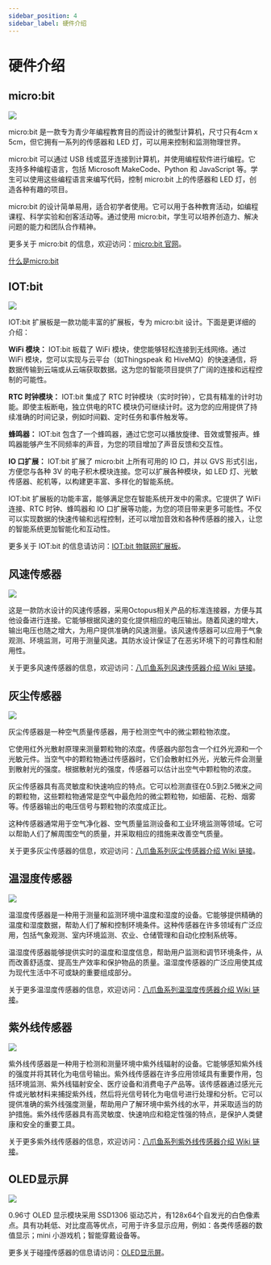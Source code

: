 ```yaml
---
sidebar_position: 4
sidebar_label: 硬件介绍
---
```


# 硬件介绍

## micro:bit

![](./smart-weather-station-kit-hardware-introduction-01.png)

micro:bit 是一款专为青少年编程教育目的而设计的微型计算机，尺寸只有4cm x 5cm，但它拥有一系列的传感器和 LED 灯，可以用来控制和监测物理世界。

micro:bit 可以通过 USB 线或蓝牙连接到计算机，并使用编程软件进行编程。它支持多种编程语言，包括 Microsoft MakeCode、Python 和 JavaScript 等。学生可以使用这些编程语言来编写代码，控制 micro:bit 上的传感器和 LED 灯，创造各种有趣的项目。

micro:bit 的设计简单易用，适合初学者使用。它可以用于各种教育活动，如编程课程、科学实验和创客活动等。通过使用 micro:bit，学生可以培养创造力、解决问题的能力和团队合作精神。

更多关于 micro:bit 的信息，欢迎访问：[micro:bit 官网](https://microbit.org/)。

[什么是micro:bit](https://support.microbit.org/support/solutions/articles/19000013983-what-is-a-micro-bit-)

## IOT:bit

![](./images/smart-weather-station-kit-hardware-introduction-01.png)

IOT:bit 扩展板是一款功能丰富的扩展板，专为 micro:bit 设计。下面是更详细的介绍：

**WiFi 模块：**
IOT:bit 板载了 WiFi 模块，使您能够轻松连接到无线网络。通过 WiFi 模块，您可以实现与云平台（如Thingspeak 和 HiveMQ）的快速通信，将数据传输到云端或从云端获取数据。这为您的智能项目提供了广阔的连接和远程控制的可能性。

**RTC 时钟模块：**
IOT:bit 集成了 RTC 时钟模块（实时时钟），它具有精准的计时功能。即使主板断电，独立供电的RTC 模块仍可继续计时。这为您的应用提供了持续准确的时间记录，例如时间戳、定时任务和事件触发等。

**蜂鸣器：**
IOT:bit 包含了一个蜂鸣器，通过它您可以播放旋律、音效或警报声。蜂鸣器能够产生不同频率的声音，为您的项目增加了声音反馈和交互性。

**IO 口扩展：**
IOT:bit 扩展了 micro:bit 上所有可用的 IO 口，并以 GVS 形式引出，方便您与各种 3V 的电子积木模块连接。您可以扩展各种模块，如 LED 灯、光敏传感器、舵机等，以构建更丰富、多样化的智能系统。

IOT:bit 扩展板的功能丰富，能够满足您在智能系统开发中的需求。它提供了 WiFi 连接、RTC 时钟、蜂鸣器和 IO 口扩展等功能，为您的项目带来更多可能性。不仅可以实现数据的快速传输和远程控制，还可以增加音效和各种传感器的接入，让您的智能系统更加智能化和互动性。

更多关于 IOT:bit 的信息请访问：[IOT:bit 物联网扩展板](http://wiki.elecfreaks.com/en/microbit/expansion-board/iot-bit/)。

## 风速传感器

![](./images/smart-weather-station-kit-hardware-introduction-03.png)

这是一款防水设计的风速传感器，采用Octopus相关产品的标准连接器，方便与其他设备进行连接。它能够根据风速的变化提供相应的电压输出。随着风速的增大，输出电压也随之增大，为用户提供准确的风速测量。该风速传感器可以应用于气象观测、环境监测，可用于测量风速。其防水设计保证了在恶劣环境下的可靠性和耐用性。

关于更多风速传感器的信息，欢迎访问：[八爪鱼系列风速传感器介绍 Wiki 链接](https://wiki.elecfreaks.com/en/microbit/sensor/octopus-sensors/sensor/octopus_ef04083/)。

## 灰尘传感器

![](./images/smart-weather-station-kit-hardware-introduction-04.png)

灰尘传感器是一种空气质量传感器，用于检测空气中的微尘颗粒物浓度。

它使用红外光散射原理来测量颗粒物的浓度。传感器内部包含一个红外光源和一个光敏元件。当空气中的颗粒物通过传感器时，它们会散射红外光，光敏元件会测量到散射光的强度。根据散射光的强度，传感器可以估计出空气中颗粒物的浓度。

灰尘传感器具有高灵敏度和快速响应的特点。它可以检测直径在0.5到2.5微米之间的颗粒物，这些颗粒物通常是空气中最危险的微尘颗粒物，如细菌、花粉、烟雾等。传感器输出的电压信号与颗粒物的浓度成正比。

这种传感器通常用于空气净化器、空气质量监测设备和工业环境监测等领域。它可以帮助人们了解周围空气的质量，并采取相应的措施来改善空气质量。

关于更多灰尘传感器的信息，欢迎访问：[八爪鱼系列灰尘传感器介绍 Wiki 链接](http://wiki.elecfreaks.com/en/microbit/sensor/octopus-sensors/sensor/octopus_ef11083/)。

## 温湿度传感器

![](./images/smart-weather-station-kit-hardware-introduction-05.png)

温湿度传感器是一种用于测量和监测环境中温度和湿度的设备。它能够提供精确的温度和湿度数据，帮助人们了解和控制环境条件。这种传感器在许多领域有广泛应用，包括气象观测、室内环境监测、农业、仓储管理和自动化控制系统等。

温湿度传感器能够提供实时的温度和湿度信息，帮助用户监测和调节环境条件，从而改善舒适度、提高生产效率和保护物品的质量。温湿度传感器的广泛应用使其成为现代生活中不可或缺的重要组成部分。

关于更多温湿度传感器的信息，欢迎访问：[八爪鱼系列温湿度传感器介绍 Wiki 链接](https://wiki.elecfreaks.com/en/microbit/sensor/octopus-sensors/sensor/octopus_ef04019/)。

## 紫外线传感器

![](./images/smart-weather-station-kit-hardware-introduction-06.png)

紫外线传感器是一种用于检测和测量环境中紫外线辐射的设备。它能够感知紫外线的强度并将其转化为电信号输出。紫外线传感器在许多应用领域具有重要作用，包括环境监测、紫外线辐射安全、医疗设备和消费电子产品等。该传感器通过感光元件或光敏材料来捕捉紫外线，然后将光信号转化为电信号进行处理和分析。它可以提供准确的紫外线强度测量，帮助用户了解环境中紫外线的水平，并采取适当的防护措施。紫外线传感器具有高灵敏度、快速响应和稳定性强的特点，是保护人类健康和安全的重要工具。

关于更多紫外线传感器的信息，欢迎访问：[八爪鱼系列紫外线传感器介绍 Wiki 链接](https://wiki.elecfreaks.com/en/microbit/sensor/octopus-sensors/sensor/octopus_ef04093/)。

## OLED显示屏

![](./images/smart-weather-station-kit-hardware-introduction-07.png)

0.96寸 OLED 显示模块采用 SSD1306 驱动芯片，有128x64个自发光的白色像素点。具有功耗低、对比度高等优点，可用于许多显示应用，例如：各类传感器的数值显示；mini 小游戏机；智能穿戴设备等。

更多关于碰撞传感器的信息请访问：[OLED显示屏](https://wiki.elecfreaks.com/en/microbit/sensor/octopus-sensors/output/octopus_ef03155)。
